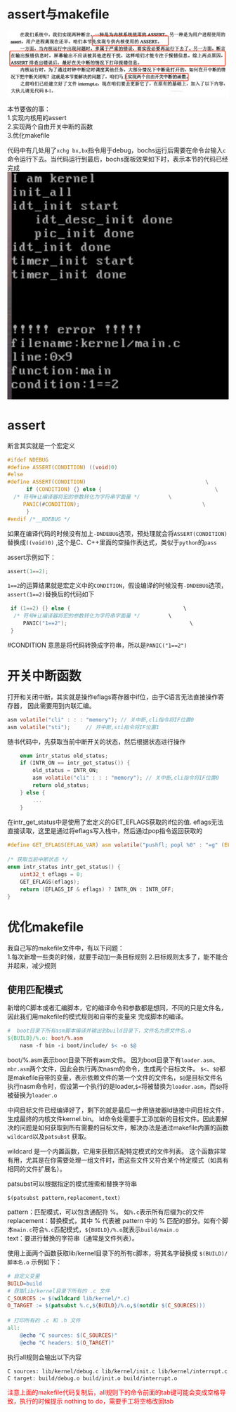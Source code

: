 # assert与makefile

![reason](img/assert_reason.png)

本节要做的事：  
1.实现内核用的assert  
2.实现两个自由开关中断的函数  
3.优化makefile

代码中有几处用了`xchg bx,bx`指令用于debug，bochs运行后需要在命令台输入`c`命令运行下去。当代码运行到最后，bochs面板效果如下时，表示本节的代码已经完成  
![sucess](img/assert_error.png)


# assert
断言其实就是一个宏定义
```c
#ifdef NDEBUG
#define ASSERT(CONDITION) ((void)0)
#else
#define ASSERT(CONDITION)                                      \
      if (CONDITION) {} else {                                    \
  /* 符号#让编译器将宏的参数转化为字符串字面量 */		  \
	 PANIC(#CONDITION);                                       \
      }
#endif /*__NDEBUG */
```
如果在编译代码的时候没有加上`-DNDEBUG`选项，预处理就会将`ASSERT(CONDITION)`
替换成`((void)0)` ,这个是C、C++里面的空操作表达式，类似于`python`的`pass`

assert示例如下：
```c
assert(1==2);
```
`1==2`的运算结果就是宏定义中的`CONDITION`，假设编译的时候没有`-DNDEBUG`选项，`assert(1==2)`替换后的代码如下
```c
 if (1==2) {} else {                                    \
  /* 符号#让编译器将宏的参数转化为字符串字面量 */		  \
	 PANIC("1==2");                                       \
 }
```

#CONDITION 意思是将代码转换成字符串，所以是`PANIC("1==2")`

# 开关中断函数
打开和关闭中断，其实就是操作eflags寄存器中if位，由于C语言无法直接操作寄存器，
因此需要用到内联汇编。
```c
asm volatile("cli" : : : "memory"); // 关中断,cli指令将IF位置0
asm volatile("sti");	 // 开中断,sti指令将IF位置1
```
随书代码中，先获取当前中断开关的状态，然后根据状态进行操作

```c
    enum intr_status old_status;
    if (INTR_ON == intr_get_status()) {
        old_status = INTR_ON;
        asm volatile("cli" : : : "memory"); // 关中断,cli指令将IF位置0
        return old_status;
    } else {
        ...
    }
```
在intr_get_status中是使用了宏定义的GET_EFLAGS获取的if位的值.
eflags无法直接读取，这里是通过将eflags写入栈中，然后通过pop指令返回获取的
```c
#define GET_EFLAGS(EFLAG_VAR) asm volatile("pushfl; popl %0" : "=g" (EFLAG_VAR))

/* 获取当前中断状态 */
enum intr_status intr_get_status() {
    uint32_t eflags = 0;
    GET_EFLAGS(eflags);
    return (EFLAGS_IF & eflags) ? INTR_ON : INTR_OFF;
}

```



# 优化makefile

我自己写的makefile文件中，有以下问题：  
1.每次新增一些类的时候，就要手动加一条目标规则
2.目标规则太多了，能不能合并起来，减少规则


## 使用匹配模式

新增的C脚本或者汇编脚本，它的编译命令和参数都是想同，不同的只是文件名，因此我们用makefile的模式规则和自带的变量来
完成脚本的编译。 

```makefile
#  boot目录下所有asm脚本编译并输出到build目录下，文件名为原文件名.o
${BUILD}/%.o: boot/%.asm
	nasm -f bin -i boot/include/ $< -o $@
```
boot/%.asm表示boot目录下所有asm文件。 因为boot目录下有`loader.asm`、`mbr.asm`两个文件，因此会执行两次nasm的命令，生成两个目标文件。
`$<`、`$@`都是makefile自带的变量，表示依赖文件的第一个文件的文件名，`$@`是目标文件名
执行nasm命令时，假设第一个执行的是loader,`$<`将被替换为`loader.asm`，而`$@`将被替换为`loader.o`


中间目标文件已经编译好了，剩下的就是最后一步用链接器ld链接中间目标文件，生成最终的内核文件kernel.bin。
ld命令处需要手工添加新的目标文件。因此要解决的问题是如何获取到所有需要的目标文件，解决办法是通过makefile内置的函数`wildcard`以及`patsubst` 
获取。 


wildcard 是一个内置函数，它用来获取匹配特定模式的文件列表。
这个函数非常有用，尤其是在你需要处理一组文件时，而这些文件又符合某个特定模式（如具有相同的文件扩展名）。

patsubst可以根据指定的模式搜索和替换字符串
```shell
$(patsubst pattern,replacement,text)
```
pattern：匹配模式，可以包含通配符 %。 如`%.c`表示所有后缀为c的文件  
replacement：替换模式，其中 % 代表被 pattern 中的 % 匹配的部分。如有个脚本`main.c`符合`%.c`匹配模式，`${BUILD}/%.o`就表示`build/main.o`   
text：要进行替换的字符串（通常是文件列表）。  

使用上面两个函数获取lib/kernel目录下的所有c脚本，将其名字替换成 `$(BUILD)/脚本名.o` 示例如下：
```makefile
# 自定义变量
BUILD=build
# 获取lib/kernel目录下所有的 .c 文件
C_SOURCES := $(wildcard lib/kernel/*.c)
O_TARGET := $(patsubst %.c,${BUILD}/%.o,$(notdir $(C_SOURCES)))

# 打印所有的 .c 和 .h 文件
all:
    @echo "C sources: $(C_SOURCES)"
    @echo "C headers: $(O_TARGET)"
```
执行all规则会输出以下内容
```shell
C sources: lib/kernel/debug.c lib/kernel/init.c lib/kernel/interrupt.c
C target: build/debug.o build/init.o build/interrupt.o
```
<font color="red">注意上面的makefile代码复制后，all规则下的命令前面的tab键可能会变成空格导致，执行的时候提示 nothing to do，需要手工将空格改回tab</font>



